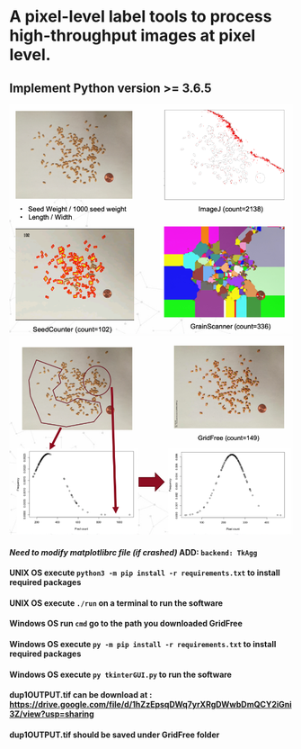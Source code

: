 # A pixel-level label tools to process high-throughput images at pixel level.
## Implement Python version >= 3.6.5
<!--![screenshot](https://raw.githubusercontent.com/12HuYang/FreeCADITS/master/Training_intro.png)-->
![screenshot](https://raw.githubusercontent.com/12HuYang/GridFree/master/compare.png)
![screenshot](https://raw.githubusercontent.com/12HuYang/GridFree/master/normaldistribution.png)
<!--#### RUN ```pip3 install plantlabeller``` to install from terminal, if you cannot run ```pip3```, use ```python3 -m pip install plantlabeller```.
#### Linux user may need to use ```sudo pip3 install plantlabeller``` or ```sudo python3 -m pip install plantlabeller```.-->
#### ***Need to modify matplotlibrc file (if crashed)***  ADD: ```backend: TkAgg```
#### UNIX OS execute ```python3 -m pip install -r requirements.txt``` to install required packages
#### UNIX OS execute ```./run``` on a terminal to run the software
#### Windows OS run ```cmd``` go to the path you downloaded GridFree
#### Windows OS execute ```py -m pip install -r requirements.txt``` to install required packages
#### Windows OS execute ```py tkinterGUI.py``` to run the software
#### dup1OUTPUT.tif can be download at : https://drive.google.com/file/d/1hZzEpsqDWq7yrXRgDWwbDmQCY2iGni3Z/view?usp=sharing
#### dup1OUTPUT.tif should be saved under GridFree folder

<!---#### ***GDAL instllation instruction:***
1. RUN ```pip3 install GDAL==2.4.2```
   - if failed with error: > gdal-config not found
   - go to step 2.
2. RUN ```brew install gdal```, go to step 1
   - if failed with "gcc" go to step 3
3. RUN ```brew reinstall gcc```, go to step 1--->
 
